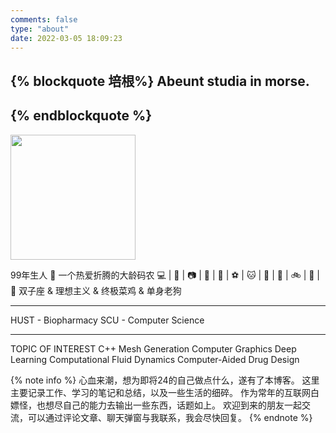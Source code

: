 ```yaml
---
comments: false
type: "about"
date: 2022-03-05 18:09:23
---
```



 {% blockquote 培根%}
Abeunt studia in morse.
---
 {% endblockquote %}
---

<img src="https://cdn.jsdelivr.net/gh/HUSTJJD/photos/about.jpeg" width="200" height="200"/>

99年生人 :boy:
一个热爱折腾的大龄码农
:computer: | :musical_note: | :camera: | :muscle: | :basketball: | :soccer: | :cat: | :dog: | :car: | :bike: | :cookie: | :icecream:
双子座 & 理想主义 & 终极菜鸡 & 单身老狗


***

HUST - Biopharmacy
SCU - Computer Science

***

TOPIC OF INTEREST
C++
Mesh Generation
Computer Graphics
Deep Learning
Computational Fluid Dynamics
Computer-Aided Drug Design

{% note info %}
心血来潮，想为即将24的自己做点什么，遂有了本博客。
这里主要记录工作、学习的笔记和总结，以及一些生活的细碎。
作为常年的互联网白嫖怪，也想尽自己的能力去输出一些东西，话题如上。
欢迎到来的朋友一起交流，可以通过评论文章、聊天弹窗与我联系，我会尽快回复。
{% endnote %}